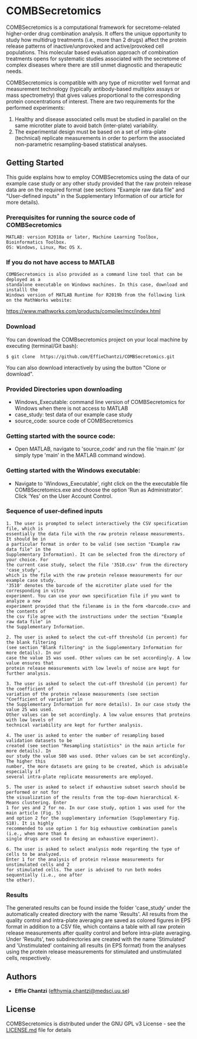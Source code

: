 # COMBSecretomics

COMBSecretomics is a computational framework for secretome-related higher-order drug combination analysis. It offers the unique opportunity to study how multidrug treatments (i.e., more than 2 drugs) affect the protein release patterns of inactive/unprovoked and active/provoked cell populations. This molecular based evaluation approach of combination treatments opens for systematic studies associated with the secretome of complex diseases where there are still unmet diagnostic and therapeutic needs. 

COMBSecretomics is compatible with any type of microtiter well format and measurement technology (typically antibody-based multiplex assays or mass spectrometry) that gives values proportional to the corresponding protein concentrations of interest. There are two requirements for the performed experiments:

1. Healthy and disease associated cells must be studied in parallel on the same microtiter plate to avoid batch (inter-plate) variability.
2. The experimental design must be based on a set of intra-plate (technical) replicate measurements in order to perform the associated non-parametric resampling-based statistical analyses. 


## Getting Started

This guide explains how to employ COMBSecretomics using the data of our example case study 
or any other study provided that the raw protein release data are on the required format 
(see sections "Example raw data file" and "User-defined inputs" in the Supplementary 
Information of our article for more details).

### Prerequisites for running the source code of COMBSecretomics
```
MATLAB: version R2018a or later, Machine Learning Toolbox, Bioinformatics Toolbox.
OS: Windows, Linux, Mac OS X.
```

### If you do not have access to MATLAB
```
COMBSecretomics is also provided as a command line tool that can be deployed as a 
standalone executable on Windows machines. In this case, download and installl the
Windows version of MATLAB Runtime for R2019b from the following link on the MathWorks website:  
```
https://www.mathworks.com/products/compiler/mcr/index.html


### Download 
You can download the COMBsecretomics project on your local machine by executing (terminal/Git bash):
```
$ git clone  https://github.com/EffieChantzi/COMBSecretomics.git
```
You can also download interactively by using the button "Clone or download".

### Provided Directories upon downloading
- Windows_Executable: command line version of COMBSecretomics for Windows when there is not access to MATLAB
- case_study: test data of our example case study
- source_code: source code of COMBSecretomics 

### Getting started with the source code:

- Open MATLAB, navigate to 'source_code' and run the file 'main.m' (or simply type 'main' in the MATLAB 
  command window).
  
### Getting started with the Windows executable:

- Navigate to 'Windows_Executable', right click on the the executable file COMBSecretomics.exe 
  and choose the option 'Run as Administrator'. Click 'Yes' on the User Account Control.
  
### Sequence of user-defined inputs

```
1. The user is prompted to select interactively the CSV specification file, which is 
essentially the data file with the raw protein release measurements. It should be in 
a particular format in order to be valid (see section "Example raw data file" in the
Supplementary Information). It can be selected from the directory of your choice. For 
the current case study, select the file '3510.csv' from the directory 'case_study',
which is the file with the raw protein release measurements for our example case study.
'3510' denotes the barcode of the microtiter plate used for the corresponding in vitro 
experiment. You can use your own specification file if you want to analyze a new 
experiment provided that the filename is in the form <barcode.csv> and the contents of
the csv file agree with the instructions under the section "Example raw data file" in 
the Supplementary Information.
```

```
2. The user is asked to select the cut-off threshold (in percent) for the blank filtering
(see section "Blank filtering" in the Supplementary Information for more details). In our 
case the value 15 was used. Other values can be set accordingly. A low value ensures that
protein release measurements with low levels of noise are kept for further analysis.
```
```
3. The user is asked to select the cut-off threshold (in percent) for the coefficient of 
variation of the protein release measurements (see section "Coefficient of variation" in
the Supplementary Information for more details). In our case study the value 25 was used.
Other values can be set accordingly. A low value ensures that proteins with low levels of
technical variability are kept for further analysis.
```

```
4. The user is asked to enter the number of resampling based validation datasets to be 
created (see section "Resampling statistics" in the main article for more details). In 
our study the value 500 was used. Other values can be set accordingly. The higher this 
number, the more datasets are going to be created, which is advisable especially if 
several intra-plate replicate measurements are employed. 
```

```
5. The user is asked to select if exhaustive subset search should be performed or not for 
the visualization of the results from the top-down hierarchical K-Means clustering. Enter
1 for yes and 2 for no. In our case study, option 1 was used for the main article (Fig. 5) 
and option 2 for the supplementary information (Supplementary Fig. S18). It is highly 
recommended to use option 1 for big exhaustive combination panels (i.e., when more than 4 
single drugs are used to desing an exhaustive experiment).
```

```
6. The user is asked to select analysis mode regarding the type of cells to be analyzed. 
Enter 1 for the analysis of protein release measurements for unstimulated cells and 2 
for stimulated cells. The user is advised to run both modes sequentially (i.e., one after
the other).
```

### Results

The generated results can be found inside the folder 'case_study' under the automatically 
created directory with the name 'Results'. All results from the quality control and intra-plate
averaging are saved as colored figures in EPS format in addition to a CSV file, which contains a
table with all raw protein release measurements after quality control and before intra-plate 
averaging. Under 'Results', two subdirectories are created with the name 'Stimulated' and 
'Unstimulated' containing all results (in EPS format) from the analyses using the protein release
measurements for stimulated and unstimulated cells, respectively. 


## Authors

* **Effie Chantzi** (efthymia.chantzi@medsci.uu.se)

## License

COMBSecretomics is distributed under the GNU GPL v3 License - see the [LICENSE.md](LICENSE.md) file for details

